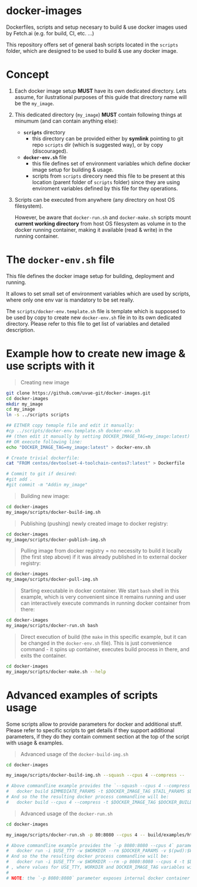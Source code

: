# docker-images
Dockerfiles, scripts and setup necesary to build & use docker images used by Fetch.ai (e.g. for build, CI, etc. ...)

This repository offers set of general bash scripts located in the `scripts` folder, which are designed to be used to build & use any docker image.

# Concept

1. Each docker image setup **MUST** have its own dedicated directory. Lets assume, for ilustrational purposes of this guide that directory name will be the `my_image`.

2. This dedicated directory (`my_image`) **MUST** contain following things at minumum (and can contain anything else):
   * **`scripts`** directory
      - this directory can be provided either by **symlink** pointing to git repo `scripts` dir (which is suggested way), or by copy (discouraged).
   * **`docker-env.sh`** file
      - this file defines set of environment variables which define docker image setup for building & usage.
      - scripts from `scripts` direcory need this file to be present at this location (parent folder of `scripts` folder) since they are using enviroment variables defined by this file for they operations.

3. Scripts can be executed from anywhere (any directory on host OS filesystem).

   However, be aware that `docker-run.sh` and `docker-make.sh` scripts mount **current working directory** from host OS filesystem as volume in to the docker running container, making it available (read & write) in the running container.
   
# The `docker-env.sh` file
This file defines the docker image setup for building, deployment and running.

It allows to set small set of environment variables which are used by scripts, where only one env var is mandatory to be set really.

The `scripts/docker-env.template.sh` file is template which is supposed to be used by copy to create new `docker-env.sh` file in to its own dedicated directory. Please refer to this file to get list of variables and detailed description.

# Example how to create new image & use scripts with it

> Creating new image
```bash
git clone https://github.com/uvue-git/docker-images.git
cd docker-images
mkdir my_image
cd my_image
ln -s ../scripts scripts

## EITHER copy temaple file and edit it manually:
#cp ../scripts/docker-env.template.sh docker-env.sh
## (then edit it manually by setting DOCKER_IMAGE_TAG=my_image:latest)
## OR execute following line:
echo "DOCKER_IMAGE_TAG=my_image:latest" > docker-env.sh

# Create trivial dockerfile:
cat "FROM centos/devtoolset-4-toolchain-centos7:latest" > Dockerfile

# Commit to git if desired:
#git add .
#git commit -m "Addin my_image"
```

> Building new image:
```bash
cd docker-images
my_image/scripts/docker-build-img.sh
```

> Publishing (pushing) newly created image to docker registry:
```bash
cd docker-images
my_image/scripts/docker-publish-img.sh
```

> Pulling image from docker registry = no necessity to build it locally (the first step above) if it was already published in to external docker registry:
```bash
cd docker-images
my_image/scripts/docker-pull-img.sh
```

> Starting executable in docker container. We start `bash` shell in this example, which is very convenient since it remains running and user can interactively execute commands in running docker container from there:
```bash
cd docker-images
my_image/scripts/docker-run.sh bash
```

> Direct execution of build (the `make` in this specific example, but it can be changed in the `docker-env.sh` file). This is just convenience command - it spins up container, executes build process in there, and exits the container.
```bash
cd docker-images
my_image/scripts/docker-make.sh --help
```

# Advanced examples of scripts usage
Some scripts allow to provide parameters for docker and additional stuff. Please refer to specific scripts to get details if they support additional parameters, if they do they contain comment section at the top of the script with usage & examples.

> Advanced usage of the `docker-build-img.sh`
```bash
cd docker-images

my_image/scripts/docker-build-img.sh --squash --cpus 4 --compress --

# Above commandline example provides the `--squash --cpus 4 --compress` parameters to `docker build` command as IMMEDIATE_PARAMS, **ommiting** the TAIL_PARAMS (value of the var will be empty), where low level docker build commandline is:
#   docker build $IMMEDIATE_PARAMS -t $DOCKER_IMAGE_TAG $TAIL_PARAMS $DOCKER_BUILD_CONTEXT_DI
# And so the the resulting docker process commandline will be:
#   docker build --cpus 4 --compress -t $DOCKER_IMAGE_TAG $DOCKER_BUILD_CONTEXT_DIR

```

> Advanced usage of the `docker-run.sh`
```bash
cd docker-images

my_image/scripts/docker-run.sh -p 80:8080 --cpus 4 -- build/examples/http_server -p 80

# Above commandline example provides the `-p 8080:8080 --cpus 4` parameters to `docker run` command as DOCKER_PARAMS, and `build/examples/http_server -p 8080` as the EXECUTABLE_PARAMS, where low level docker build commandline is:
#   docker run -i $USE_TTY -w $WORKDIR --rm $DOCKER_PARAMS -v $(pwd):$WORKDIR $DOCKER_IMAGE_TAG $EXECUTABLE_PARAMS
# And so the the resulting docker process commandline will be:
#   docker run -i $USE_TTY -w $WORKDIR --rm -p 8080:8080 --cpus 4 -t $DOCKER_IMAGE_TAG build/examples/http_server -p 8080
# , where values for USE_TTY, WORKDIR and DOCKER_IMAGE_TAG variables will be provided by scripts infrastructure (by `docker-env.sh` and `docker-env-common.sh`)
#
# NOTE: the `-p 8080:8080` parameter exposes internal docker container port 80 as 8080 port externally accessible from host OS wher docker container is running.
```
